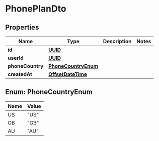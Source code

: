 

# PhonePlanDto

## Properties

Name | Type | Description | Notes
------------ | ------------- | ------------- | -------------
**id** | [**UUID**](UUID) |  | 
**userId** | [**UUID**](UUID) |  | 
**phoneCountry** | [**PhoneCountryEnum**](#PhoneCountryEnum) |  | 
**createdAt** | [**OffsetDateTime**](OffsetDateTime) |  | 



## Enum: PhoneCountryEnum

Name | Value
---- | -----
US | &quot;US&quot;
GB | &quot;GB&quot;
AU | &quot;AU&quot;



